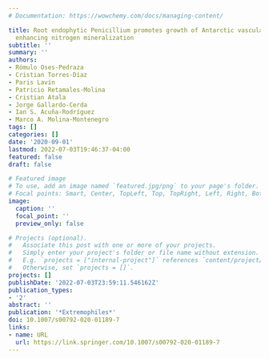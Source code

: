 ```yaml
---
# Documentation: https://wowchemy.com/docs/managing-content/

title: Root endophytic Penicillium promotes growth of Antarctic vascular plants by
  enhancing nitrogen mineralization
subtitle: ''
summary: ''
authors:
- Rómulo Oses-Pedraza
- Cristian Torres-Díaz
- Paris Lavín
- Patricio Retamales-Molina
- Cristian Atala
- Jorge Gallardo-Cerda
- Ian S. Acuña-Rodríguez
- Marco A. Molina-Montenegro
tags: []
categories: []
date: '2020-09-01'
lastmod: 2022-07-03T19:46:37-04:00
featured: false
draft: false

# Featured image
# To use, add an image named `featured.jpg/png` to your page's folder.
# Focal points: Smart, Center, TopLeft, Top, TopRight, Left, Right, BottomLeft, Bottom, BottomRight.
image:
  caption: ''
  focal_point: ''
  preview_only: false

# Projects (optional).
#   Associate this post with one or more of your projects.
#   Simply enter your project's folder or file name without extension.
#   E.g. `projects = ["internal-project"]` references `content/project/deep-learning/index.md`.
#   Otherwise, set `projects = []`.
projects: []
publishDate: '2022-07-03T23:59:11.546162Z'
publication_types:
- '2'
abstract: ''
publication: '*Extremophiles*'
doi: 10.1007/s00792-020-01189-7
links:
- name: URL
  url: https://link.springer.com/10.1007/s00792-020-01189-7
---
```

